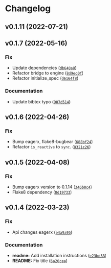# Changelog

<!--next-version-placeholder-->

## v0.1.11 (2022-07-21)


## v0.1.7 (2022-05-16)
### Fix
* Update dependencies ([`db640a8`](https://github.com/eager-dev/eagerx_reality/commit/db640a837e96324e4f09a6e35ec76951cc508cc2))
* Refactor bridge to engine ([`8d9ec0f`](https://github.com/eager-dev/eagerx_reality/commit/8d9ec0f93d0c6f83ca45dc84b915b95b67d6ac80))
* Refactor initialize_spec ([`d6164f8`](https://github.com/eager-dev/eagerx_reality/commit/d6164f8a6b420f30f50bbc84862c37687a7f337e))

### Documentation
* Update  bibtex typo ([`907d514`](https://github.com/eager-dev/eagerx_reality/commit/907d5141159c58b034cdb2adbb5a4a5222f7ed64))

## v0.1.6 (2022-04-26)
### Fix
* Bump eagerx, flake8-bugbear ([`688bf24`](https://github.com/eager-dev/eagerx_reality/commit/688bf24ca1cf8a026ed75cbd5d2742588ae67895))
* Refactor `is_reactive` to `sync`. ([`8321c26`](https://github.com/eager-dev/eagerx_reality/commit/8321c264aa4805f75d837a9196cd0b484fb7669d))

## v0.1.5 (2022-04-08)
### Fix
* Bump eagerx version to 0.1.14 ([`346b0c4`](https://github.com/eager-dev/eagerx_reality/commit/346b0c49274a9cc784cbe3f31faa0e1014da9c50))
* Flake8 dependency ([`8d19733`](https://github.com/eager-dev/eagerx_reality/commit/8d197333db1c28b9f789e54eeda73db344060d85))

## v0.1.4 (2022-03-23)
### Fix
* Api changes eagerx ([`e4a9a95`](https://github.com/eager-dev/eagerx_reality/commit/e4a9a95813ef644371cb8bb7075f9946ffa462a4))

### Documentation
* **readme:** Add installation instructions ([`e23bd53`](https://github.com/eager-dev/eagerx_reality/commit/e23bd53868f7b22f4a5cd362c0f629ab9c718d66))
* **README:** Fix title ([`6a20cea`](https://github.com/eager-dev/eagerx_reality/commit/6a20cea3fc7701583a6c748a97cc18fe1e608b97))

